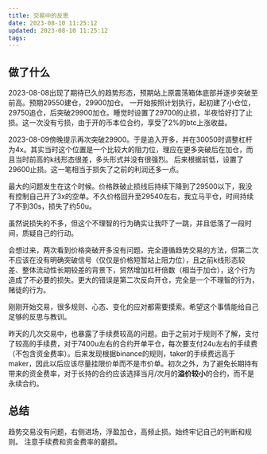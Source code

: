```yaml
---
title: 交易中的反思
date: 2023-08-10 11:25:12
updated: 2023-08-10 11:25:12
tags:
---
```


## 做了什么
2023-08-08出现了期待已久的趋势形态，预期站上原震荡箱体底部并逐步突破至前高。预期29550建仓，29900加仓。
一开始按照计划执行，起初建了小仓位，29750追仓，后突破29900加仓。睡觉时设置了29700的止损，半夜恰好打了止损。这一次没有亏损，由于开的币本位合约，享受了2%的btc上涨收益。

2023-08-09傍晚提示再次突破29900。于是追入开多，并在30050时调整杠杆为4x。其实当时这个位置是一个比较大的阻力位，理应在更多突破后在加仓，而且当时前高的k线形态很差，多头形式并没有很强烈。
后来根据前低，设置了29600止损。这一笔相当于损失了之前的利润还多一点。

最大的问题发生在这个时候。价格跌破止损线后持续下降到了29500以下，我没有控制自己开了3x的空单。不久价格回升至29540左右，我立马平仓，时间持续了不到30s，损失了约50u。

虽然说损失的不多，但这个不理智的行为确实让我吓了一跳，并且低落了一段时间，质疑自己的行动。

会想过来，两次看到价格突破开多没有问题，完全遵循趋势交易的方法，但第二次不应该在没有明确突破信号（仅仅是价格短暂站上阻力位），且之前k线形态较差、整体流动性长期较差的背景下，贸然增加杠杆倍数（相当于加仓），这个行为造成了不必要的损失。更大的错误是第二次反向开仓，完全是一个不理智的行为，赌徒的行为。

刚刚开始交易，很多规则、心态、变化的应对都需要摸索。希望这个事情能给自己足够的反思与教训。

昨天的几次交易中，也暴露了手续费较高的问题。由于之前对于规则不了解，支付了较高的手续费，对于7400u左右的合约开单平仓，每次要支付24u左右的手续费（不包含资金费率）。后来发现根据binance的规则，taker的手续费远高于maker，因此以后应该尽量挂限价单而不是市价单。初次之外，为了避免长期持有带来的资金费率，对于长持的合约应该选择当月/次月的**溢价较小**的合约，而不是永续合约。

## 总结
趋势交易没有问题，右侧进场，浮盈加仓，高频止损。始终牢记自己的判断和规则。
注意手续费和资金费率的磨损。